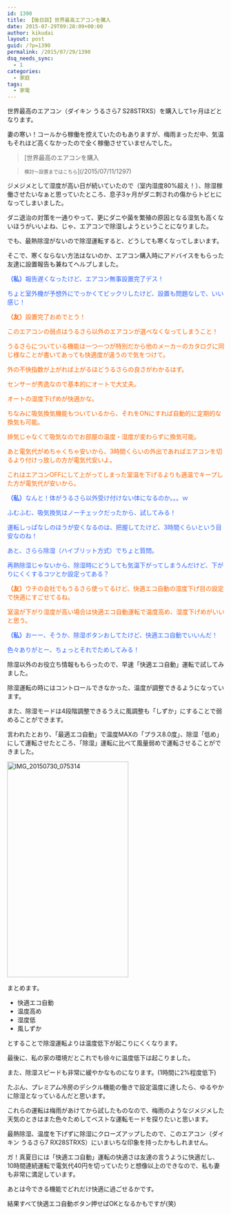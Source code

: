 ```yaml
---
id: 1390
title: 【後日談】世界最高エアコンを購入
date: 2015-07-29T09:28:09+00:00
author: kikudai
layout: post
guid: /?p=1390
permalink: /2015/07/29/1390
dsq_needs_sync:
  - 1
categories:
  - 家庭
tags:
  - 家電
---
```

世界最高のエアコン（ダイキン うるさら7 S28STRXS）を購入して1ヶ月ほどとなります。

妻の寒い！コールから稼働を控えていたのもありますが、梅雨まっただ中、気温もそれほど高くなかったので全く稼働させていませんでした。
  
<!--more-->

> [世界最高のエアコンを購入
  
> <span style="font-size: 80%;">検討〜設置まではこちら</span>](/2015/07/11/1297)

ジメジメとして湿度が高い日が続いていたので（室内湿度80%超え！）、除湿稼働させたいなぁと思っていたところ、息子3ヶ月がダニ刺されの傷からトビヒになってしまいました。

ダニ退治の対策を一通りやって、更にダニや菌を繁殖の原因となる湿気も高くないほうがいいよね、じゃ、エアコンで除湿しようということになりました。

でも、最熱除湿がないので除湿運転すると、どうしても寒くなってしまいます。

そこで、寒くならない方法はないのか、エアコン購入時にアドバイスをもらった友達に設置報告も兼ねてヘルプしました。

<span style="color: #3366ff;"><strong>（私）</strong>報告遅くなったけど、エアコン無事設置完了デス！</span>
  
 <span style="color: #3366ff;">ちょと室外機が予想外にでっかくてビックリしたけど、設置も問題なしで、いい感じ！</span>

<span style="color: #ff6600;"><strong>（友）</strong>設置完了おめでとう！</span>

<span style="color: #ff6600;">このエアコンの弱点はうるさら以外のエアコンが選べなくなってしまうこと！</span>
  
 <span style="color: #ff6600;">うるさらについている機能は一つ一つが特別だから他のメーカーのカタログに同じ様なことが書いてあっても快適度が違うので気をつけて。</span>

<span style="color: #ff6600;">外の不快指数が上がれば上がるほどうるさらの良さがわかるはず。</span>

<span style="color: #ff6600;">センサーが秀逸なので基本的にオートで大丈夫。</span>
  
 <span style="color: #ff6600;">オートの湿度下げめが快適かな。</span>

<span style="color: #ff6600;">ちなみに吸気換気機能もついているから、それをONにすれば自動的に定期的な換気も可能。</span>
  
 <span style="color: #ff6600;">排気じゃなくて吸気なのでお部屋の温度・湿度が変わらずに換気可能。</span>

<span style="color: #ff6600;">あと電気代がめちゃくちゃ安いから、3時間くらいの外出であればエアコンを切るより付けっ放しの方が電気代安いよ。</span>

<span style="color: #ff6600;">これはエアコンOFFにして上がってしまった室温を下げるよりも適温でキープした方が電気代が安いから。</span>

<span style="color: #3366ff;"><strong>（私）</strong>なんと！体がうるさら以外受け付けない体になるのか。。。ｗ</span>

<span style="color: #3366ff;">ふむふむ、吸気換気はノーチェックだったから、試してみる！</span>

<span style="color: #3366ff;">運転しっぱなしのほうが安くなるのは、把握してたけど、3時間くらいという目安なのね！</span>

<span style="color: #3366ff;">あと、さらら除湿（ハイブリット方式）でちょと質問。</span>

<span style="color: #3366ff;">再熱除湿じゃないから、除湿時にどうしても気温下がってしまうんだけど、下がりにくくするコツとか設定ってある？</span>

<span style="color: #ff6600;"><strong>（友）</strong>ウチの会社でもうるさら使ってるけど、快適エコ自動の湿度下げ目の設定で快適にすごせてるね。</span>

<span style="color: #ff6600;">室温が下がり湿度が高い場合は快適エコ自動運転で温度高め、湿度下げめがいいと思う。</span>

<span style="color: #3366ff;"><strong>（私）</strong>おーー、そうか、除湿ボタンおしてたけど、快適エコ自動でいいんだ！</span>

<span style="color: #3366ff;">色々ありがとー、ちょっとそれでためしてみる！</span>

除湿以外のお役立ち情報ももらったので、早速「快適エコ自動」運転で試してみました。

除湿運転の時にはコントロールできなかった、温度が調整できるようになっています。
  
また、除湿モードは4段階調整できるうえに風調整も「しずか」にすることで弱めることができます。

言われたとおり、「最適エコ自動」で温度MAXの「プラス8.0度」、除湿「低め」にして運転させたところ、「除湿」運転に比べて風量弱めで運転させることができました。

<a title="IMG_20150730_075314" href="https://www.flickr.com/photos/125776803@N07/20100144176/" data-flickr-embed="true"><img src="https://farm4.staticflickr.com/3740/20100144176_0f1774b92f.jpg" alt="IMG_20150730_075314" width="281" height="500" /></a>

まとめます。

  * 快適エコ自動
  * 温度高め
  * 湿度低
  * 風しずか

とすることで除湿運転よりは温度低下が起こりにくくなります。

最後に、私の家の環境だとこれでも徐々に温度低下は起こりました。

また、除湿スピードも非常に緩やかなものになります。(1時間に2%程度低下)

たぶん、プレミアム冷房のデシクル機能の働きで設定温度に達したら、ゆるやかに除湿となっているんだと思います。

これらの運転は梅雨があけてから試したものなので、梅雨のようなジメジメした天気のときはまた色々ためしてベストな運転モードを探りたいと思います。

最熱除湿、温度を下げずに除湿にクローズアップしたので、このエアコン（ダイキン うるさら7 RX28STRXS）にいまいちな印象を持ったかもしれません。

ガ！真夏日には「快適エコ自動」運転の快適さは友達の言うように快適だし、10時間連続運転で電気代40円を切っていたりと想像以上のできなので、私も妻も非常に満足しています。

あとは今できる機能でどれだけ快適に過ごせるかです。

結果すべて快適エコ自動ボタン押せばOKとなるかもですが(笑)